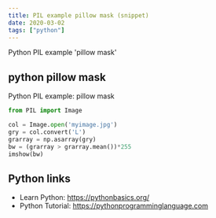 ```yaml
---
title: PIL example pillow mask (snippet)
date: 2020-03-02
tags: ["python"]
---
```

Python PIL example 'pillow mask'


## python pillow mask

Python PIL example: pillow mask

```python
from PIL import Image

col = Image.open('myimage.jpg')
gry = col.convert('L')
grarray = np.asarray(gry)
bw = (grarray > grarray.mean())*255
imshow(bw)

```

## Python links

- Learn Python: https://pythonbasics.org/
- Python Tutorial: https://pythonprogramminglanguage.com
